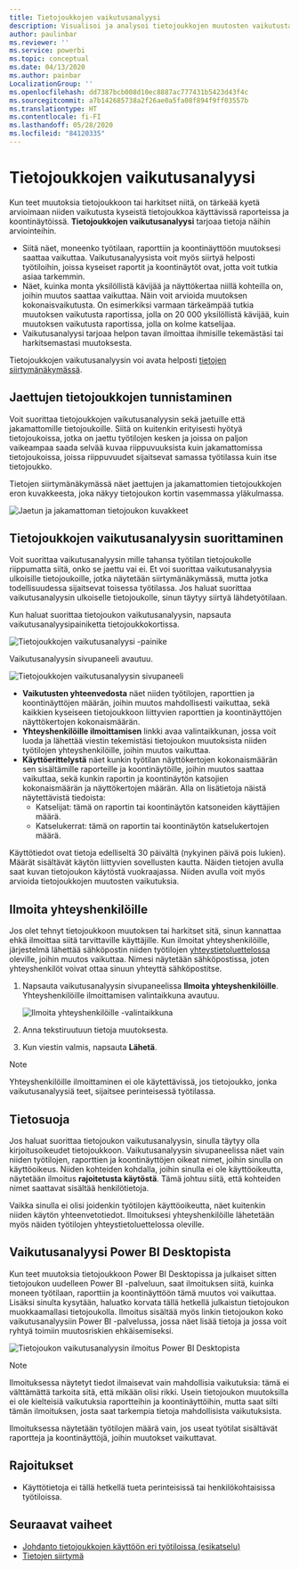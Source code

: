 ```yaml
---
title: Tietojoukkojen vaikutusanalyysi
description: Visualisoi ja analysoi tietojoukkojen muutosten vaikutusta jatkossa.
author: paulinbar
ms.reviewer: ''
ms.service: powerbi
ms.topic: conceptual
ms.date: 04/13/2020
ms.author: painbar
LocalizationGroup: ''
ms.openlocfilehash: dd7387bcb008d10ec8887ac777431b5423d43f4c
ms.sourcegitcommit: a7b142685738a2f26ae0a5fa08f894f9ff03557b
ms.translationtype: HT
ms.contentlocale: fi-FI
ms.lasthandoff: 05/28/2020
ms.locfileid: "84120335"
---
```

# <a name="dataset-impact-analysis"></a>Tietojoukkojen vaikutusanalyysi

Kun teet muutoksia tietojoukkoon tai harkitset niitä, on tärkeää kyetä arvioimaan niiden vaikutusta kyseistä tietojoukkoa käyttävissä raporteissa ja koontinäytöissä. **Tietojoukkojen vaikutusanalyysi** tarjoaa tietoja näihin arviointeihin.
* Siitä näet, moneenko työtilaan, raporttiin ja koontinäyttöön muutoksesi saattaa vaikuttaa. Vaikutusanalyysista voit myös siirtyä helposti työtiloihin, joissa kyseiset raportit ja koontinäytöt ovat, jotta voit tutkia asiaa tarkemmin.
* Näet, kuinka monta yksilöllistä kävijää ja näyttökertaa niillä kohteilla on, joihin muutos saattaa vaikuttaa. Näin voit arvioida muutoksen kokonaisvaikutusta. On esimerkiksi varmaan tärkeämpää tutkia muutoksen vaikutusta raportissa, jolla on 20 000 yksilöllistä kävijää, kuin muutoksen vaikutusta raportissa, jolla on kolme katselijaa.
* Vaikutusanalyysi tarjoaa helpon tavan ilmoittaa ihmisille tekemästäsi tai harkitsemastasi muutoksesta.

Tietojoukkojen vaikutusanalyysin voi avata helposti [tietojen siirtymänäkymässä](service-data-lineage.md).

## <a name="identifying-shared-datasets"></a>Jaettujen tietojoukkojen tunnistaminen

Voit suorittaa tietojoukkojen vaikutusanalyysin sekä jaetuille että jakamattomille tietojoukoille. Siitä on kuitenkin erityisesti hyötyä tietojoukoissa, jotka on jaettu työtilojen kesken ja joissa on paljon vaikeampaa saada selvää kuvaa riippuvuuksista kuin jakamattomissa tietojoukoissa, joissa riippuvuudet sijaitsevat samassa työtilassa kuin itse tietojoukko.

Tietojen siirtymänäkymässä näet jaettujen ja jakamattomien tietojoukkojen eron kuvakkeesta, joka näkyy tietojoukon kortin vasemmassa yläkulmassa.

![Jaetun ja jakamattoman tietojoukon kuvakkeet](media/service-dataset-impact-analysis/shared-unshared-icon.png)

## <a name="perform-dataset-impact-analysis"></a>Tietojoukkojen vaikutusanalyysin suorittaminen

Voit suorittaa vaikutusanalyysin mille tahansa työtilan tietojoukolle riippumatta siitä, onko se jaettu vai ei. Et voi suorittaa vaikutusanalyysia ulkoisille tietojoukoille, jotka näytetään siirtymänäkymässä, mutta jotka todellisuudessa sijaitsevat toisessa työtilassa. Jos haluat suorittaa vaikutusanalyysin ulkoiselle tietojoukolle, sinun täytyy siirtyä lähdetyötilaan.

Kun haluat suorittaa tietojoukon vaikutusanalyysin, napsauta vaikutusanalyysipainiketta tietojoukkokortissa.

![Tietojoukkojen vaikutusanalyysi -painike](media/service-dataset-impact-analysis/open-analysis-pane-button.png)

Vaikutusanalyysin sivupaneeli avautuu.

![Tietojoukkojen vaikutusanalyysin sivupaneeli](media/service-dataset-impact-analysis/service-impact-analysis-pane.png)

* **Vaikutusten yhteenvedosta** näet niiden työtilojen, raporttien ja koontinäyttöjen määrän, joihin muutos mahdollisesti vaikuttaa, sekä kaikkien kyseiseen tietojoukkoon liittyvien raporttien ja koontinäyttöjen näyttökertojen kokonaismäärän.
* **Yhteyshenkilöille ilmoittamisen** linkki avaa valintaikkunan, jossa voit luoda ja lähettää viestin tekemistäsi tietojoukon muutoksista niiden työtilojen yhteyshenkilöille, joihin muutos vaikuttaa. 
* **Käyttöerittelystä** näet kunkin työtilan näyttökertojen kokonaismäärän sen sisältämille raporteille ja koontinäytöille, joihin muutos saattaa vaikuttaa, sekä kunkin raportin ja koontinäytön katsojien kokonaismäärän ja näyttökertojen määrän. Alla on lisätietoja näistä näytettävistä tiedoista:
   * Katselijat: tämä on raportin tai koontinäytön katsoneiden käyttäjien määrä.
   * Katselukerrat: tämä on raportin tai koontinäytön katselukertojen määrä.

Käyttötiedot ovat tietoja edelliseltä 30 päivältä (nykyinen päivä pois lukien). Määrät sisältävät käytön liittyvien sovellusten kautta. Näiden tietojen avulla saat kuvan tietojoukon käytöstä vuokraajassa. Niiden avulla voit myös arvioida tietojoukkojen muutosten vaikutuksia.

## <a name="notify-contacts"></a>Ilmoita yhteyshenkilöille

Jos olet tehnyt tietojoukkoon muutoksen tai harkitset sitä, sinun kannattaa ehkä ilmoittaa siitä tarvittaville käyttäjille. Kun ilmoitat yhteyshenkilöille, järjestelmä lähettää sähköpostin niiden työtilojen [yhteystietoluettelossa](../collaborate-share/service-create-the-new-workspaces.md#create-a-contact-list) oleville, joihin muutos vaikuttaa. Nimesi näytetään sähköpostissa, joten yhteyshenkilöt voivat ottaa sinuun yhteyttä sähköpostitse. 

1. Napsauta vaikutusanalyysin sivupaneelissa **Ilmoita yhteyshenkilöille**. Yhteyshenkilöille ilmoittamisen valintaikkuna avautuu.

   ![Ilmoita yhteyshenkilöille -valintaikkuna](media/service-dataset-impact-analysis/notify-contacts-dialog.png)

1. Anna tekstiruutuun tietoja muutoksesta.
1. Kun viestin valmis, napsauta **Lähetä**.

> [!NOTE]
> Yhteyshenkilöille ilmoittaminen ei ole käytettävissä, jos tietojoukko, jonka vaikutusanalyysiä teet, sijaitsee perinteisessä työtilassa.

## <a name="privacy"></a>Tietosuoja

Jos haluat suorittaa tietojoukon vaikutusanalyysin, sinulla täytyy olla kirjoitusoikeudet tietojoukkoon. Vaikutusanalyysin sivupaneelissa näet vain niiden työtilojen, raporttien ja koontinäyttöjen oikeat nimet, joihin sinulla on käyttöoikeus. Niiden kohteiden kohdalla, joihin sinulla ei ole käyttöoikeutta, näytetään ilmoitus **rajoitetusta käytöstä**. Tämä johtuu siitä, että kohteiden nimet saattavat sisältää henkilötietoja.

Vaikka sinulla ei olisi joidenkin työtilojen käyttöoikeutta, näet kuitenkin niiden käytön yhteenvetotiedot. Ilmoituksesi yhteyshenkilöille lähetetään myös näiden työtilojen yhteystietoluettelossa oleville.

## <a name="impact-analysis-from-power-bi-desktop"></a>Vaikutusanalyysi Power BI Desktopista

Kun teet muutoksia tietojoukkoon Power BI Desktopissa ja julkaiset sitten tietojoukon uudelleen Power BI -palveluun, saat ilmoituksen siitä, kuinka moneen työtilaan, raporttiin ja koontinäyttöön tämä muutos voi vaikuttaa. Lisäksi sinulta kysytään, haluatko korvata tällä hetkellä julkaistun tietojoukon muokkaamallasi tietojoukolla. Ilmoitus sisältää myös linkin tietojoukon koko vaikutusanalyysiin Power BI -palvelussa, jossa näet lisää tietoja ja jossa voit ryhtyä toimiin muutosriskien ehkäisemiseksi.

![Tietojoukon vaikutusanalyysin ilmoitus Power BI Desktopista](media/service-dataset-impact-analysis/service-dataset-impact-analysis-desktop-warning.png)

> [!NOTE]
> Ilmoituksessa näytetyt tiedot ilmaisevat vain mahdollisia vaikutuksia: tämä ei välttämättä tarkoita sitä, että mikään olisi rikki. Usein tietojoukon muutoksilla ei ole kielteisiä vaikutuksia raportteihin ja koontinäyttöihin, mutta saat silti tämän ilmoituksen, josta saat tarkempia tietoja mahdollisista vaikutuksista.
>
>Ilmoituksessa näytetään työtilojen määrä vain, jos useat työtilat sisältävät raportteja ja koontinäyttöjä, joihin muutokset vaikuttavat.

## <a name="limitations"></a>Rajoitukset

* Käyttötietoja ei tällä hetkellä tueta perinteisissä tai henkilökohtaisissa työtiloissa.

## <a name="next-steps"></a>Seuraavat vaiheet

* [Johdanto tietojoukkojen käyttöön eri työtiloissa (esikatselu)](../connect-data/service-datasets-across-workspaces.md)
* [Tietojen siirtymä](service-data-lineage.md)


